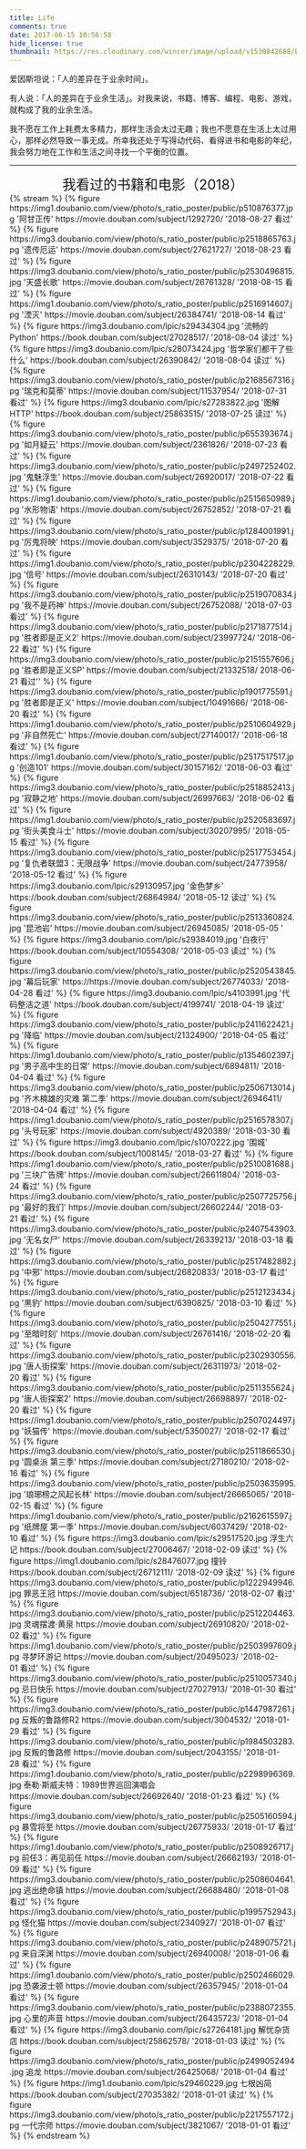 ```yaml
---
title: Life
comments: true
date: 2017-06-15 10:56:58
hide_license: true
thumbnail: https://res.cloudinary.com/wincer/image/upload/v1530842688/blog/life/cover.png
---
```


爱因斯坦说：「人的差异在于业余时间」。

有人说：「人的差异在于业余生活」。对我来说，书籍、博客、编程、电影、游戏，就构成了我的业余生活。

我不愿在工作上耗费太多精力，那样生活会太过无趣；我也不愿意在生活上太过用心，那样必然导致一事无成。所幸我还处于写得动代码、看得进书和电影的年纪，我会努力地在工作和生活之间寻找一个平衡的位置。

---
<center><font size=5>我看过的书籍和电影（2018）</font></center>
{% stream %}
{% figure https://img1.doubanio.com/view/photo/s_ratio_poster/public/p510876377.jpg '阿甘正传' https://movie.douban.com/subject/1292720/ '2018-08-27 看过' %}
{% figure https://img3.doubanio.com/view/photo/s_ratio_poster/public/p2518865763.jpg '遗传厄运' https://movie.douban.com/subject/27621727/ '2018-08-23 看过' %}
{% figure https://img3.doubanio.com/view/photo/s_ratio_poster/public/p2530496815.jpg '天盛长歌' https://movie.douban.com/subject/26761328/ '2018-08-15 看过' %}
{% figure https://img1.doubanio.com/view/photo/s_ratio_poster/public/p2516914607.jpg '湮灭' https://movie.douban.com/subject/26384741/ '2018-08-14 看过' %}
{% figure https://img3.doubanio.com/lpic/s29434304.jpg '流畅的Python' https://book.douban.com/subject/27028517/ '2018-08-04 读过' %}
{% figure https://img3.doubanio.com/lpic/s28073424.jpg '哲学家们都干了些什么' https://book.douban.com/subject/26390842/ '2018-08-04 读过' %}
{% figure https://img3.doubanio.com/view/photo/s_ratio_poster/public/p2168567316.jpg '瑞克和莫蒂' https://movie.douban.com/subject/11537954/ '2018-07-31 看过' %}
{% figure https://img3.doubanio.com/lpic/s27283822.jpg '图解HTTP' https://book.douban.com/subject/25863515/ '2018-07-25 读过' %}
{% figure https://img3.doubanio.com/view/photo/s_ratio_poster/public/p655393674.jpg '如月疑云' https://movie.douban.com/subject/2361826/ '2018-07-23 看过' %}
{% figure https://img3.doubanio.com/view/photo/s_ratio_poster/public/p2497252402.jpg '鬼魅浮生' https://movie.douban.com/subject/26920017/ '2018-07-22 看过' %}
{% figure https://img1.doubanio.com/view/photo/s_ratio_poster/public/p2515650989.jpg '水形物语' https://movie.douban.com/subject/26752852/ '2018-07-21 看过' %}
{% figure
https://img3.doubanio.com/view/photo/s_ratio_poster/public/p1284001991.jpg '厉鬼将映' https://movie.douban.com/subject/3529375/ '2018-07-20 看过' %}
{% figure
https://img1.doubanio.com/view/photo/s_ratio_poster/public/p2304228229.jpg '信号' https://movie.douban.com/subject/26310143/ '2018-07-20 看过' %}
{% figure https://img3.doubanio.com/view/photo/s_ratio_poster/public/p2519070834.jpg '我不是药神' https://movie.douban.com/subject/26752088/ '2018-07-03 看过' %}
{% figure https://img3.doubanio.com/view/photo/s_ratio_poster/public/p2171877514.jpg '胜者即是正义2' https://movie.douban.com/subject/23997724/ '2018-06-22 看过' %}
{% figure https://img3.doubanio.com/view/photo/s_ratio_poster/public/p2151557606.jpg '胜者即是正义SP' https://movie.douban.com/subject/21332518/ 2018-06-21 看过'' %}
{% figure https://img3.doubanio.com/view/photo/s_ratio_poster/public/p1901775591.jpg '胜者即是正义' https://movie.douban.com/subject/10491666/ '2018-06-20 看过' %}
{% figure https://img1.doubanio.com/view/photo/s_ratio_poster/public/p2510604929.jpg '非自然死亡' https://movie.douban.com/subject/27140017/ '2018-06-18 看过' %}
{% figure https://img1.doubanio.com/view/photo/s_ratio_poster/public/p2517517517.jpg '创造101' https://movie.douban.com/subject/30157162/ '2018-06-03 看过' %}
{% figure https://img3.doubanio.com/view/photo/s_ratio_poster/public/p2518852413.jpg '寂静之地' https://movie.douban.com/subject/26997663/ '2018-06-02 看过' %}
{% figure https://img1.doubanio.com/view/photo/s_ratio_poster/public/p2520583697.jpg '街头美食斗士' https://movie.douban.com/subject/30207995/ '2018-05-15 看过' %}
{% figure https://img3.doubanio.com/view/photo/s_ratio_poster/public/p2517753454.jpg '复仇者联盟3：无限战争' https://movie.douban.com/subject/24773958/ '2018-05-12 看过' %}
{% figure https://img3.doubanio.com/lpic/s29130957.jpg '金色梦乡' https://book.douban.com/subject/26864984/ '2018-05-12 读过' %}
{% figure https://img3.doubanio.com/view/photo/s_ratio_poster/public/p2513360824.jpg '昆池岩' https://movie.douban.com/subject/26945085/ '2018-05-05 ' %}
{% figure https://img3.doubanio.com/lpic/s29384019.jpg '白夜行' https://book.douban.com/subject/10554308/ '2018-05-03 读过' %}
{% figure https://img3.doubanio.com/view/photo/s_ratio_poster/public/p2520543845.jpg '幕后玩家' https://https://movie.douban.com/subject/26774033/ '2018-04-28 看过' %}
{% figure https://img3.doubanio.com/lpic/s4103991.jpg '代码整洁之道' https://book.douban.com/subject/4199741/ '2018-04-19 读过' %}
{% figure https://img3.doubanio.com/view/photo/s_ratio_poster/public/p2411622421.jpg '降临' https://movie.douban.com/subject/21324900/ '2018-04-05 看过' %}
{% figure https://img1.doubanio.com/view/photo/s_ratio_poster/public/p1354602397.jpg '男子高中生的日常' https://movie.douban.com/subject/6894811/ '2018-04-04 看过' %}
{% figure https://img3.doubanio.com/view/photo/s_ratio_poster/public/p2506713014.jpg '齐木楠雄的灾难 第二季' https://movie.douban.com/subject/26946411/ '2018-04-04 看过' %}
{% figure https://img1.doubanio.com/view/photo/s_ratio_poster/public/p2516578307.jpg '头号玩家' https://movie.douban.com/subject/4920389/ '2018-03-30 看过' %}
{% figure https://img3.doubanio.com/lpic/s1070222.jpg '围城' https://book.douban.com/subject/1008145/ '2018-03-27 看过' %}
{% figure https://img1.doubanio.com/view/photo/s_ratio_poster/public/p2510081688.jpg '三块广告牌' https://movie.douban.com/subject/26611804/ '2018-03-24 看过' %}
{% figure
https://img3.doubanio.com/view/photo/s_ratio_poster/public/p2507725756.jpg '最好的我们' https://movie.douban.com/subject/26602244/ '2018-03-21 看过' %}
{% figure https://img3.doubanio.com/view/photo/s_ratio_poster/public/p2407543903.jpg '无名女尸' https://movie.douban.com/subject/26339213/ '2018-03-18 看过' %}
{% figure https://img3.doubanio.com/view/photo/s_ratio_poster/public/p2517482882.jpg '中邪' https://movie.douban.com/subject/26820833/ '2018-03-17 看过' %}
{% figure https://img3.doubanio.com/view/photo/s_ratio_poster/public/p2512123434.jpg '黑豹' https://movie.douban.com/subject/6390825/ '2018-03-10 看过' %}
{% figure https://img3.doubanio.com/view/photo/s_ratio_poster/public/p2504277551.jpg '至暗时刻' https://movie.douban.com/subject/26761416/ '2018-02-20 看过' %}
{% figure https://img3.doubanio.com/view/photo/s_ratio_poster/public/p2302930556.jpg '唐人街探案' https://movie.douban.com/subject/26311973/ '2018-02-20 看过' %}
{% figure https://img3.doubanio.com/view/photo/s_ratio_poster/public/p2511355624.jpg '唐人街探案2' https://movie.douban.com/subject/26698897/ '2018-02-20 看过' %}
{% figure https://img1.doubanio.com/view/photo/s_ratio_poster/public/p2507024497.jpg '妖猫传' https://movie.douban.com/subject/5350027/ '2018-02-17 看过' %}
{% figure https://img3.doubanio.com/view/photo/s_ratio_poster/public/p2511866530.jpg '圆桌派 第三季' https://movie.douban.com/subject/27180210/ '2018-02-16 看过' %}
{% figure https://img3.doubanio.com/view/photo/s_ratio_poster/public/p2503635995.jpg '琅琊榜之风起长林' https://movie.douban.com/subject/26665065/ '2018-02-15 看过' %}
{% figure https://img1.doubanio.com/view/photo/s_ratio_poster/public/p2162615597.jpg '纸牌屋 第一季' https://movie.douban.com/subject/6037429/ '2018-02-10 看过' %}
{% figure https://img3.doubanio.com/lpic/s29517520.jpg 浮生六记 https://book.douban.com/subject/27006467/ '2018-02-09 读过' %}
{% figure https://img1.doubanio.com/lpic/s28476077.jpg 撞铃 https://book.douban.com/subject/26712111/ '2018-02-09 读过' %}
{% figure https://img3.doubanio.com/view/photo/s_ratio_poster/public/p1222949946.jpg 罪恶王冠 https://movie.douban.com/subject/6518736/ '2018-02-07 看过' %}
{% figure https://img3.doubanio.com/view/photo/s_ratio_poster/public/p2512204463.jpg 灵魂摆渡·黄泉 https://movie.douban.com/subject/26910820/ '2018-02-02 看过' %}
{% figure https://img1.doubanio.com/view/photo/s_ratio_poster/public/p2503997609.jpg 寻梦环游记 https://movie.douban.com/subject/20495023/ '2018-02-01 看过' %}
{% figure https://img3.doubanio.com/view/photo/s_ratio_poster/public/p2510057340.jpg 忌日快乐 https://movie.douban.com/subject/27027913/ '2018-01-30 看过' %}
{% figure https://img3.doubanio.com/view/photo/s_ratio_poster/public/p1447987261.jpg 反叛的鲁路修R2 https://movie.douban.com/subject/3004532/ '2018-01-29 看过' %}
{% figure https://img3.doubanio.com/view/photo/s_ratio_poster/public/p1984503283.jpg 反叛的鲁路修 https://movie.douban.com/subject/2043155/ '2018-01-28 看过' %}
{% figure https://img1.doubanio.com/view/photo/s_ratio_poster/public/p2298996369.jpg 泰勒·斯威夫特：1989世界巡回演唱会 https://movie.douban.com/subject/26692640/ '2018-01-23 看过' %}
{% figure https://img3.doubanio.com/view/photo/s_ratio_poster/public/p2505160594.jpg 暴雪将至 https://movie.douban.com/subject/26775933/ '2018-01-17 看过' %}
{% figure https://img1.doubanio.com/view/photo/s_ratio_poster/public/p2508926717.jpg 前任3：再见前任 https://movie.douban.com/subject/26662193/ '2018-01-09 看过' %}
{% figure https://img3.doubanio.com/view/photo/s_ratio_poster/public/p2508604641.jpg 逃出绝命镇 https://movie.douban.com/subject/26688480/ '2018-01-08 看过' %}
{% figure https://img3.doubanio.com/view/photo/s_ratio_poster/public/p1995752943.jpg 怪化猫 https://movie.douban.com/subject/2340927/ '2018-01-07 看过' %}
{% figure https://img3.doubanio.com/view/photo/s_ratio_poster/public/p2489075721.jpg 来自深渊 https://movie.douban.com/subject/26940008/ '2018-01-06 看过' %}
{% figure https://img1.doubanio.com/view/photo/s_ratio_poster/public/p2502466029.jpg 恐袭波士顿 https://movie.douban.com/subject/26357945/ '2018-01-04 看过' %}
{% figure https://img3.doubanio.com/view/photo/s_ratio_poster/public/p2388072355.jpg 心里的声音 https://movie.douban.com/subject/26435723/ '2018-01-04 看过' %}
{% figure https://img3.doubanio.com/lpic/s27264181.jpg 解忧杂货店 https://book.douban.com/subject/25862578/ '2018-01-03 读过' %}
{% figure https://img3.doubanio.com/view/photo/s_ratio_poster/public/p2499052494.jpg 追龙 https://movie.douban.com/subject/26425068/ '2018-01-04 看过' %}
{% figure https://img1.doubanio.com/lpic/s29460229.jpg 七根凶简 https://book.douban.com/subject/27035382/ '2018-01-01 读过' %}
{% figure https://img3.doubanio.com/view/photo/s_ratio_poster/public/p2217557172.jpg 一代宗师 https://movie.douban.com/subject/3821067/ '2018-01-01 看过' %}
{% endstream %}
